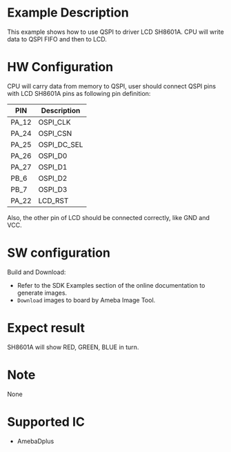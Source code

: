 #  Example Description

This example shows how to use QSPI to driver LCD SH8601A. CPU will write data to QSPI FIFO and then to LCD.

# HW Configuration

CPU will carry data from memory to QSPI, user should connect QSPI pins with LCD SH8601A pins as following pin definition:

|  PIN   | Description |
|  ----  | ----        |
| PA_12  | OSPI_CLK    |
| PA_24  | OSPI_CSN    |
| PA_25  | OSPI_DC_SEL |
| PA_26  | OSPI_D0     |
| PA_27  | OSPI_D1     |
| PB_6   | OSPI_D2     |
| PB_7   | OSPI_D3     |
| PA_22  | LCD_RST     |

Also, the other pin of LCD should be connected correctly, like GND and VCC.

#  SW configuration

Build and Download:
   * Refer to the SDK Examples section of the online documentation to generate images.
   * `Download` images to board by Ameba Image Tool.

#  Expect result
SH8601A will show RED, GREEN, BLUE in turn.

#  Note

None

#  Supported IC

* AmebaDplus


